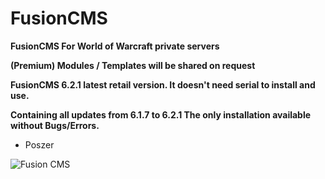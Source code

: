 # FusionCMS

**FusionCMS For World of Warcraft private servers**

**(Premium) Modules / Templates will be shared on request**

**FusionCMS 6.2.1 latest retail version. It doesn't need serial to install and use.**

**Containing all updates from 6.1.7 to 6.2.1 The only installation available without Bugs/Errors.**

- Poszer

![Fusion CMS](https://camo.githubusercontent.com/8ed3933ec99fa03c235c94a8f9c409b93057b461/68747470733a2f2f6a65737065726c696e647374726f6d2e6d652f696d616765732f667573696f6e636d735f66756c6c2e6a7067)
